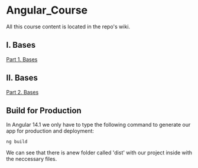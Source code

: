 # Angular_Course

All this course content is located in the repo's wiki.

## I. Bases
[Part 1. Bases](https://github.com/AlejandroGimenoBosonit/Angular_Course/wiki/I.-Bases)

## II. Bases
[Part 2. Bases](https://github.com/AlejandroGimenoBosonit/Angular_Course/wiki/II.-Bases)

## Build for Production
In Angular 14.1 we only have to type the following command to generate our app for production and deployment:
```
ng build
```
We can see that there is anew folder called 'dist' with our project inside with the neccessary files.